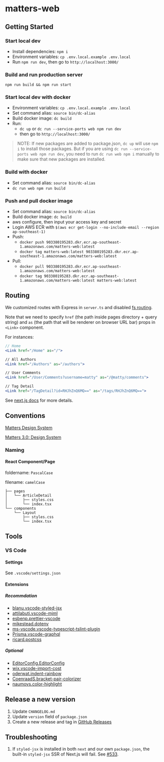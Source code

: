 # matters-web

## Getting Started

### Start local dev

- Install dependencies: `npm i`
- Environment variables: `cp .env.local.example .env.local`
- Run `npm run dev`, then go to `http://localhost:3000/`

### Build and run production server

`npm run build && npm run start`

### Start local dev with docker

- Environment variables: `cp .env.local.example .env.local`
- Set command alias: `source bin/dc-alias`
- Build docker image: `dc build`
- Run:
  - `dc up` or `dc run --service-ports web npm run dev`
  - then go to `http://localhost:3000/`

> NOTE: If new packages are added to package.json, `dc up` will use `npm i` to install those packages. But if you are using `dc run --service-ports web npm run dev`, you need to run `dc run web npm i` manually to make sure that new packages are installed.

### Build with docker

- Set command alias: `source bin/dc-alias`
- `dc run web npm run build`

### Push and pull docker image

- Set command alias: `source bin/dc-alias`
- Build docker image: `dc build`
- aws configure, then input your access key and secret
- Login AWS ECR with `$(aws ecr get-login --no-include-email --region ap-southeast-1)`
- Push:
  - `docker push 903380195283.dkr.ecr.ap-southeast-1.amazonaws.com/matters-web:latest`
  - `docker tag matters-web:latest 903380195283.dkr.ecr.ap-southeast-1.amazonaws.com/matters-web:latest`
- Pull:
  - `docker pull 903380195283.dkr.ecr.ap-southeast-1.amazonaws.com/matters-web:latest`
  - `docker tag 903380195283.dkr.ecr.ap-southeast-1.amazonaws.com/matters-web:latest matters-web:latest`

## Routing

We customized routes with Express in `server.ts` and disabled [fs routing](https://github.com/zeit/next.js#disabling-file-system-routing).

Note that we need to specify `href` (the path inside pages directory + query string) and `as` (the path that will be renderer on browser URL bar) props in `<Link>` component.

For instances:

```jsx
// Home
<Link href="/Home" as="/">

// All Authors
<Link href="/Authors" as="/authors">

// User Comments
<Link href="/User/Comments?username=matty" as="/@matty/comments">

// Tag Detail
<Link href="/TagDetail?id=RHJhZnQ6MQ==" as="/tags/RHJhZnQ6MQ==">
```

See [next.js docs](https://github.com/zeit/next.js#routing) for more details.

## Conventions

[Matters Design System](https://paper.dropbox.com/doc/Matters-Design-System--AXX9x2tuPldQFCWTN0Mt~_itAQ-klFuV5yv3ZlqpqHL0w0kU)

[Matters 3.0: Design System](https://paper.dropbox.com/doc/Matters-3.0-Design-System--AqXF9GXfYqC18yjAQzN5l02BAg-Sp6ANp5EXAdnzSK3adqNS)

### Naming

#### React Component/Page

foldername: `PascalCase`

filename: `camelCase`

```tree
├── pages
│   └── ArticleDetail
│       ├── styles.css
│       └── index.tsx
└── components
    └── Layout
        ├── styles.css
        └── index.tsx
```

## Tools

### VS Code

#### Settings

See `.vscode/settings.json`

#### Extensions

##### Recommdation

- [blanu.vscode-styled-jsx](https://marketplace.visualstudio.com/items?itemName=blanu.vscode-styled-jsx)
- [attilabuti.vscode-mjml](https://marketplace.visualstudio.com/items?itemName=attilabuti.vscode-mjml)
- [esbenp.prettier-vscode](https://marketplace.visualstudio.com/items?itemName=esbenp.prettier-vscode)
- [mikestead.dotenv](https://marketplace.visualstudio.com/items?itemName=mikestead.dotenv)
- [ms-vscode.vscode-typescript-tslint-plugin]()
- [Prisma.vscode-graphql](https://marketplace.visualstudio.com/items?itemName=Prisma.vscode-graphql)
- [ricard.postcss](https://marketplace.visualstudio.com/items?itemName=ricard.PostCSS)

##### Optional

- [EditorConfig.EditorConfig](https://marketplace.visualstudio.com/items?itemName=EditorConfig.EditorConfig)
- [wix.vscode-import-cost](https://marketplace.visualstudio.com/items?itemName=wix.vscode-import-cost)
- [oderwat.indent-rainbow](https://marketplace.visualstudio.com/items?itemName=oderwat.indent-rainbow)
- [CoenraadS.bracket-pair-colorizer](https://marketplace.visualstudio.com/items?itemName=CoenraadS.bracket-pair-colorizer)
- [naumovs.color-highlight]()

## Release a new version

1. Update `CHANGELOG.md`
2. Update `version` field of `package.json`
3. Create a new release and tag in [GitHub Releases](https://github.com/thematters/matters-web/releases)

## Troubleshooting

1. If `styled-jsx` is installed in both `next` and our own `package.json`, the built-in `styled-jsx` SSR of Next.js will fail. See [#533](https://github.com/zeit/styled-jsx/issues/533).
